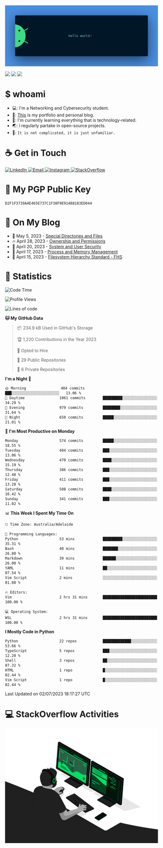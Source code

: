 <p align="center"><img src="assets/banner.png" /></p>

![](https://github.com/tanducmai/tanducmai/actions/workflows/waka-stats.yml/badge.svg)
![](https://github.com/tanducmai/tanducmai/actions/workflows/latest-blogs.yml/badge.svg)
![](https://github.com/tanducmai/tanducmai/actions/workflows/stackoverflow-activities.yml/badge.svg)

# $ whoami

- 💻: I'm a Networking and Cybersecurity student.
- 🔭: [This](https://tanducmai.com/) is my portfolio and personal blog.
- 🌱: I'm currently learning everything that is technology-related.
- 🌏: I regularly partake in open-source projects.
- 💬: `It is not complicated, it is just unfamiliar.`

# :coffee: Get in Touch

<a target="_blank" href="https://www.linkedin.com/in/tanducmai/">
  <img alt="LinkedIn" src="https://img.shields.io/badge/LinkedIn-0077B5?style=for-the-badge&logo=linkedin&logoColor=white" />
</a>
<a target="_blank" href="mailto:henryfromvietnam@gmail.com">
  <img alt="Email" src="https://img.shields.io/badge/Gmail-D14836?style=for-the-badge&logo=gmail&logoColor=white" />
</a>
<a target="_blank" href="https://www.instagram.com/henry.maii/">
  <img alt="Instagram" src="https://img.shields.io/badge/Instagram-E4405F?style=for-the-badge&logo=instagram&logoColor=white" />
</a>
<a target="_blank" href="https://stackoverflow.com/users/16999206/tanducmai">
  <img alt="StackOverflow" src="https://img.shields.io/static/v1?message=Stackoverflow&logo=stackoverflow&label=&color=FE7A16&logoColor=white&labelColor=&style=for-the-badge" />
</a>


# 🔐 My PGP Public Key

`D2F1F3739A4E465E737C1F38F9E91488183ED044`

# :scroll: On My Blog

<!-- BLOG-POST-LIST:START -->
 - 💯 May 5, 2023 - [Special Directories and Files](https://tanducmai.com/posts/systems-administration/special-directories-and-files/)
 - 🔥 April 28, 2023 - [Ownership and Permissions](https://tanducmai.com/posts/systems-administration/ownership-and-permissions/)
 - 💫 April 20, 2023 - [System and User Security](https://tanducmai.com/posts/systems-administration/system-and-user-security/)
 - 🚀 April 17, 2023 - [Process and Memory Management](https://tanducmai.com/posts/systems-administration/process-and-memory-management/)
 - 🌮 April 15, 2023 - [Filesystem Hierarchy Standard - FHS](https://tanducmai.com/posts/systems-administration/filesystem-hierarchy-standard-fhs/)<!-- BLOG-POST-LIST:END -->

# 🔢 Statistics

<!--START_SECTION:waka-->
![Code Time](http://img.shields.io/badge/Code%20Time-54%20hrs%2037%20mins-blue)

![Profile Views](http://img.shields.io/badge/Profile%20Views-0-blue)

![Lines of code](https://img.shields.io/badge/From%20Hello%20World%20I%27ve%20Written-9.1%20million%20lines%20of%20code-blue)

**🐱 My GitHub Data** 

> 📦 234.9 kB Used in GitHub's Storage 
 > 
> 🏆 1,220 Contributions in the Year 2023
 > 
> 💼 Opted to Hire
 > 
> 📜 29 Public Repositories 
 > 
> 🔑 6 Private Repositories 
 > 
**I'm a Night 🦉** 

```text
🌞 Morning                404 commits         ███░░░░░░░░░░░░░░░░░░░░░░   13.06 % 
🌆 Daytime                1061 commits        █████████░░░░░░░░░░░░░░░░   34.29 % 
🌃 Evening                979 commits         ████████░░░░░░░░░░░░░░░░░   31.64 % 
🌙 Night                  650 commits         █████░░░░░░░░░░░░░░░░░░░░   21.01 % 
```
📅 **I'm Most Productive on Monday** 

```text
Monday                   574 commits         █████░░░░░░░░░░░░░░░░░░░░   18.55 % 
Tuesday                  404 commits         ███░░░░░░░░░░░░░░░░░░░░░░   13.06 % 
Wednesday                470 commits         ████░░░░░░░░░░░░░░░░░░░░░   15.19 % 
Thursday                 386 commits         ███░░░░░░░░░░░░░░░░░░░░░░   12.48 % 
Friday                   411 commits         ███░░░░░░░░░░░░░░░░░░░░░░   13.28 % 
Saturday                 508 commits         ████░░░░░░░░░░░░░░░░░░░░░   16.42 % 
Sunday                   341 commits         ███░░░░░░░░░░░░░░░░░░░░░░   11.02 % 
```


📊 **This Week I Spent My Time On** 

```text
🕑︎ Time Zone: Australia/Adelaide

💬 Programming Languages: 
Python                   53 mins             █████████░░░░░░░░░░░░░░░░   35.31 % 
Bash                     40 mins             ███████░░░░░░░░░░░░░░░░░░   26.80 % 
Markdown                 39 mins             ██████░░░░░░░░░░░░░░░░░░░   26.00 % 
YAML                     11 mins             ██░░░░░░░░░░░░░░░░░░░░░░░   07.54 % 
Vim Script               2 mins              ░░░░░░░░░░░░░░░░░░░░░░░░░   01.88 % 

🔥 Editors: 
Vim                      2 hrs 31 mins       █████████████████████████   100.00 % 

💻 Operating System: 
WSL                      2 hrs 31 mins       █████████████████████████   100.00 % 
```

**I Mostly Code in Python** 

```text
Python                   22 repos            █████████████░░░░░░░░░░░░   53.66 % 
TypeScript               5 repos             ███░░░░░░░░░░░░░░░░░░░░░░   12.20 % 
Shell                    3 repos             ██░░░░░░░░░░░░░░░░░░░░░░░   07.32 % 
HTML                     1 repo              █░░░░░░░░░░░░░░░░░░░░░░░░   02.44 % 
Vim Script               1 repo              █░░░░░░░░░░░░░░░░░░░░░░░░   02.44 % 
```




 Last Updated on 02/07/2023 18:17:27 UTC
<!--END_SECTION:waka-->

# 💻 StackOverflow Activities

<!-- STACKOVERFLOW:START -->
<!-- STACKOVERFLOW:END -->

<p align="center"><img src="assets/developer.gif" /></p>

